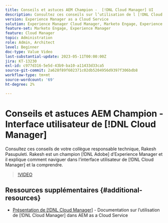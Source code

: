 ```yaml
---
title: Conseils et astuces AEM Champion -  [!DNL Cloud Manager] UI
description: Consultez ces conseils sur l’utilisation de l [!DNL Cloud Manager]interface utilisateur de la part de Rakesh Pasupuleti, champion et expert d’AEM.
version: Experience Manager as a Cloud Service
solution: Experience Manager Cloud Manager, Marketo Engage, Experience Manager
feature-set: Marketo Engage, Experience Manager
feature: Cloud Manager
topic: Administration
role: Admin, Architect
level: Beginner
doc-type: Value Video
last-substantial-update: 2023-05-11T00:00:00Z
jira: KT-13230
exl-id: c977d316-5e5d-43b9-ba10-a11433d33ca5
source-git-commit: 2a628f89f602371c02db5204956d9397f306bdb8
workflow-type: tm+mt
source-wordcount: '69'
ht-degree: 2%

---
```


# Conseils et astuces AEM Champion - Interface utilisateur de [!DNL Cloud Manager]

Consultez ces conseils de votre collègue responsable technique, Rakesh Pasupuleti. Rakesh est un champion [!DNL Adobe] d’Experience Manager et il explique comment naviguer dans l’interface utilisateur de [!DNL Cloud Manager] et la comprendre.

>[!VIDEO](https://video.tv.adobe.com/v/3419298?quality=12&learn=on)

## Ressources supplémentaires {#additional-resources}

* [Présentation de  [!DNL Cloud Manager]](https://experienceleague.adobe.com/docs/experience-manager-cloud-service/content/onboarding/concepts/cloud-manager-introduction.html?lang=fr) - Documentation sur l’utilisation de [!DNL Cloud Manager] dans AEM as a Cloud Service
